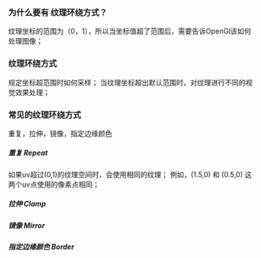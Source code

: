 ### 为什么要有 纹理环绕方式？
纹理坐标的范围为（0，1），所以当坐标值超了范围后，需要告诉OpenGl该如何处理图像；

### 纹理环绕方式
规定坐标超范围时如何采样；
当纹理坐标超出默认范围时，对纹理进行不同的视觉效果处理；

### 常见的纹理环绕方式
重复，拉伸，镜像，指定边缘颜色

##### 重复 Repeat
如果uv超过(0,1)的纹理空间时，会使用相同的纹理；
例如，(1.5,0) 和 (0.5,0) 这两个uv点使用的像素点相同；

##### 拉伸 Clamp

##### 镜像 Mirror

##### 指定边缘颜色 Border
